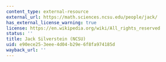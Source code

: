 ```yaml
---
content_type: external-resource
external_url: https://math.sciences.ncsu.edu/people/jack/
has_external_license_warning: true
license: https://en.wikipedia.org/wiki/All_rights_reserved
status: ''
title: Jack Silverstein (NCSU)
uid: e90ece25-3eee-4d04-b29e-6f8fa974185d
wayback_url: ''
---
```

